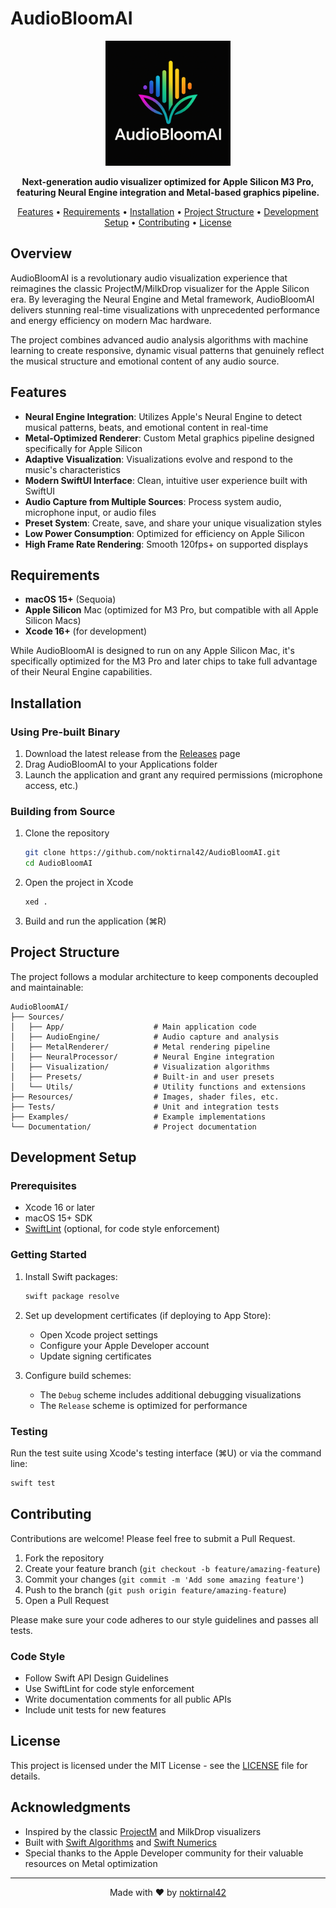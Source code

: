 # AudioBloomAI

<p align="center">
  <img src="Resources/logo_placeholder.png" alt="AudioBloomAI Logo" width="200" />
</p>

<p align="center">
  <b>Next-generation audio visualizer optimized for Apple Silicon M3 Pro, featuring Neural Engine integration and Metal-based graphics pipeline.</b>
</p>

<p align="center">
  <a href="#features">Features</a> •
  <a href="#requirements">Requirements</a> •
  <a href="#installation">Installation</a> •
  <a href="#project-structure">Project Structure</a> •
  <a href="#development-setup">Development Setup</a> •
  <a href="#contributing">Contributing</a> •
  <a href="#license">License</a>
</p>

## Overview

AudioBloomAI is a revolutionary audio visualization experience that reimagines the classic ProjectM/MilkDrop visualizer for the Apple Silicon era. By leveraging the Neural Engine and Metal framework, AudioBloomAI delivers stunning real-time visualizations with unprecedented performance and energy efficiency on modern Mac hardware.

The project combines advanced audio analysis algorithms with machine learning to create responsive, dynamic visual patterns that genuinely reflect the musical structure and emotional content of any audio source.

## Features

- **Neural Engine Integration**: Utilizes Apple's Neural Engine to detect musical patterns, beats, and emotional content in real-time
- **Metal-Optimized Renderer**: Custom Metal graphics pipeline designed specifically for Apple Silicon
- **Adaptive Visualization**: Visualizations evolve and respond to the music's characteristics
- **Modern SwiftUI Interface**: Clean, intuitive user experience built with SwiftUI
- **Audio Capture from Multiple Sources**: Process system audio, microphone input, or audio files
- **Preset System**: Create, save, and share your unique visualization styles
- **Low Power Consumption**: Optimized for efficiency on Apple Silicon
- **High Frame Rate Rendering**: Smooth 120fps+ on supported displays

## Requirements

- **macOS 15+** (Sequoia)
- **Apple Silicon** Mac (optimized for M3 Pro, but compatible with all Apple Silicon Macs)
- **Xcode 16+** (for development)

While AudioBloomAI is designed to run on any Apple Silicon Mac, it's specifically optimized for the M3 Pro and later chips to take full advantage of their Neural Engine capabilities.

## Installation

### Using Pre-built Binary

1. Download the latest release from the [Releases](https://github.com/noktirnal42/AudioBloomAI/releases) page
2. Drag AudioBloomAI to your Applications folder
3. Launch the application and grant any required permissions (microphone access, etc.)

### Building from Source

1. Clone the repository
   ```bash
   git clone https://github.com/noktirnal42/AudioBloomAI.git
   cd AudioBloomAI
   ```

2. Open the project in Xcode
   ```bash
   xed .
   ```

3. Build and run the application (⌘R)

## Project Structure

The project follows a modular architecture to keep components decoupled and maintainable:

```
AudioBloomAI/
├── Sources/
│   ├── App/                    # Main application code
│   ├── AudioEngine/            # Audio capture and analysis
│   ├── MetalRenderer/          # Metal rendering pipeline
│   ├── NeuralProcessor/        # Neural Engine integration
│   ├── Visualization/          # Visualization algorithms
│   ├── Presets/                # Built-in and user presets
│   └── Utils/                  # Utility functions and extensions
├── Resources/                  # Images, shader files, etc.
├── Tests/                      # Unit and integration tests
├── Examples/                   # Example implementations
└── Documentation/              # Project documentation
```

## Development Setup

### Prerequisites

- Xcode 16 or later
- macOS 15+ SDK
- [SwiftLint](https://github.com/realm/SwiftLint) (optional, for code style enforcement)

### Getting Started

1. Install Swift packages:
   ```bash
   swift package resolve
   ```

2. Set up development certificates (if deploying to App Store):
   - Open Xcode project settings
   - Configure your Apple Developer account
   - Update signing certificates

3. Configure build schemes:
   - The `Debug` scheme includes additional debugging visualizations
   - The `Release` scheme is optimized for performance

### Testing

Run the test suite using Xcode's testing interface (⌘U) or via the command line:

```bash
swift test
```

## Contributing

Contributions are welcome! Please feel free to submit a Pull Request.

1. Fork the repository
2. Create your feature branch (`git checkout -b feature/amazing-feature`)
3. Commit your changes (`git commit -m 'Add some amazing feature'`)
4. Push to the branch (`git push origin feature/amazing-feature`)
5. Open a Pull Request

Please make sure your code adheres to our style guidelines and passes all tests.

### Code Style

- Follow Swift API Design Guidelines
- Use SwiftLint for code style enforcement
- Write documentation comments for all public APIs
- Include unit tests for new features

## License

This project is licensed under the MIT License - see the [LICENSE](LICENSE) file for details.

## Acknowledgments

- Inspired by the classic [ProjectM](https://github.com/projectM-visualizer/projectm) and MilkDrop visualizers
- Built with [Swift Algorithms](https://github.com/apple/swift-algorithms) and [Swift Numerics](https://github.com/apple/swift-numerics)
- Special thanks to the Apple Developer community for their valuable resources on Metal optimization

---

<p align="center">
  Made with ❤️ by <a href="https://github.com/noktirnal42">noktirnal42</a>
</p>

